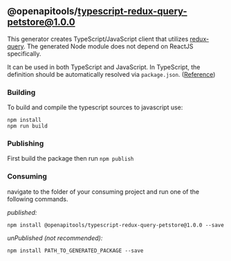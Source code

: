 ## @openapitools/typescript-redux-query-petstore@1.0.0

This generator creates TypeScript/JavaScript client that utilizes [redux-query](https://amplitude.github.io/redux-query/).
The generated Node module does not depend on ReactJS specifically.

It can be used in both TypeScript and JavaScript. In TypeScript, the definition should be automatically resolved via `package.json`. ([Reference](https://www.typescriptlang.org/docs/handbook/declaration-files/publishing.html))

### Building

To build and compile the typescript sources to javascript use:
```
npm install
npm run build
```

### Publishing

First build the package then run ```npm publish```

### Consuming

navigate to the folder of your consuming project and run one of the following commands.

_published:_

```
npm install @openapitools/typescript-redux-query-petstore@1.0.0 --save
```

_unPublished (not recommended):_

```
npm install PATH_TO_GENERATED_PACKAGE --save
